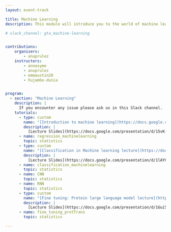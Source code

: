 ```yaml
---
layout: event-track

title: Machine Learning
description: This module will introduce you to the world of machine learning using Galaxy. Start with the tutorial at your own pace. If you need support during the event contact us via the gta_machine-learning Slack Channel. # [#gta_machine-learning](https://gtnsmrgsbord.slack.com/archives/C07NKBAU05A).

# slack_channel: gta_machine-learning


contributions:
    organisers:
        - anuprulez
    instructors:
        - annasyme
        - anuprulez
        - emmaustin20
        - hujambo-dunia


program:
  - section: "Machine Learning" 
    description: |
      If you encounter any issue please ask us in this Slack channel. 
    tutorials:
      - type: custom
        name: "[Introduction to machine learning](https://docs.google.com/presentation/d/15vK-uwHKd-sFia_jwYGEYjkHkLl70VKh_fIZUatjG0E/edit?usp=sharing)"
        description: |
          [Lecture Slides](https://docs.google.com/presentation/d/15vK-uwHKd-sFia_jwYGEYjkHkLl70VKh_fIZUatjG0E/edit?usp=sharing); [Lecture Video](https://youtu.be/F2lt48es4gg)
      - name: regression_machinelearning
        topic: statistics
      - type: custom
        name: "[Classification in Machine learning lecture](https://docs.google.com/presentation/d/1lAYCZ-g6y8cC1aH68FWL6gkRRI2srXSHuJwaaYAQZaU/edit?usp=sharing)"
        description: |
          [Lecture Slides](https://docs.google.com/presentation/d/1lAYCZ-g6y8cC1aH68FWL6gkRRI2srXSHuJwaaYAQZaU/edit?usp=sharing); [Lecture Video](https://youtu.be/3hK2lllhY94)
      - name: classification_machinelearning
        topic: statistics
      - name: CNN
        topic: statistics
      - name: RNN
        topic: statistics
      - type: custom
        name: "[Fine tuning: Protein large language model lecture](https://docs.google.com/presentation/d/1Gui5-tKu25aVT3_HvMuW1_-If_Ub53RqHQaelrRkQqE/edit?usp=sharing)"
        description: |
          [Lecture Slides](https://docs.google.com/presentation/d/1Gui5-tKu25aVT3_HvMuW1_-If_Ub53RqHQaelrRkQqE/edit?usp=sharing); [Lecture Video](https://youtu.be/5gZYfBhCt5U)
      - name: fine_tuning_protTrans
        topic: statistics

---
```

